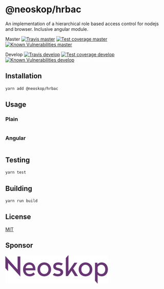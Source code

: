 # @neoskop/hrbac

An implementation of a hierarchical role based access control for nodejs and browser.
Inclusive angular module.

Master
[![Travis master][travis-master-image]][travis-master-url]
[![Test coverage master][coveralls-master-image]][coveralls-master-url]
[![Known Vulnerabilities master][snyk-master-image]][snyk-master-url]

Develop
[![Travis develop][travis-develop-image]][travis-develop-url]
[![Test coverage develop][coveralls-develop-image]][coveralls-develop-url]
[![Known Vulnerabilities develop][snyk-develop-image]][snyk-develop-url]

## Installation

```sh
yarn add @neoskop/hrbac
```

## Usage

### Plain
```typescript

```

### Angular
```typescript

```

## Testing

```sh
yarn test
```

## Building

```sh
yarn run build
```

## License

[MIT](./LICENSE)

## Sponsor

[![Neoskop GmbH][neoskop-image]][neoskop-url]

[travis-master-image]: https://img.shields.io/travis/neoskop/hrbac/master.svg
[travis-master-url]: https://travis-ci.org/neoskop/hrbac
[travis-develop-image]: https://img.shields.io/travis/neoskop/hrbac/develop.svg
[travis-develop-url]: https://travis-ci.org/neoskop/hrbac
[snyk-master-image]: https://snyk.io/test/github/neoskop/hrbac/master/badge.svg
[snyk-master-url]: https://snyk.io/test/github/neoskop/hrbac/master

[coveralls-master-image]: https://coveralls.io/repos/github/neoskop/hrbac/badge.svg?branch=master
[coveralls-master-url]: https://coveralls.io/github/neoskop/hrbac?branch=master
[coveralls-develop-image]: https://coveralls.io/repos/github/neoskop/hrbac/badge.svg?branch=develop
[coveralls-develop-url]: https://coveralls.io/github/neoskop/hrbac?branch=develop
[snyk-develop-image]: https://snyk.io/test/github/neoskop/hrbac/develop/badge.svg
[snyk-develop-url]: https://snyk.io/test/github/neoskop/hrbac/develop

[neoskop-image]: ./neoskop.png
[neoskop-url]: https://www.neoskop.de/

